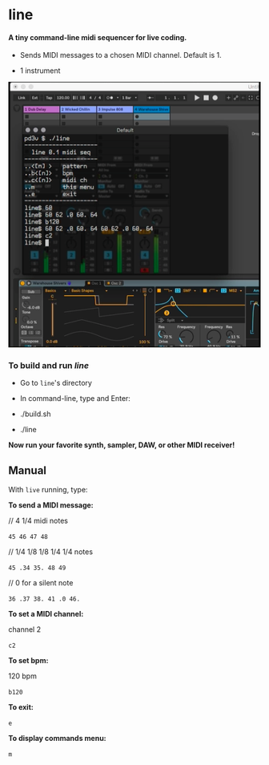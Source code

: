 # line
#### A tiny command-line midi sequencer for live coding.

+ Sends MIDI messages to a chosen MIDI channel. Default is 1.

+ 1 instrument

![line_screenshot](https://github.com/pd3v/line/blob/develop/line0.1.png)

### To build and run *line*

+ Go to `line`'s directory

+ In command-line, type and Enter:

+ ./build.sh

+ ./line

**Now run your favorite synth, sampler, DAW, or other MIDI receiver!**

## Manual

With `live` running, type:


**To send a MIDI message:**

// 4 1/4 midi notes

`45 46 47 48`

// 1/4 1/8 1/8 1/4 1/4 notes

`45 .34 35. 48 49` 

// 0 for a silent note

`36 .37 38. 41 .0 46.` 

**To set a MIDI channel:**  

channel 2

`c2`

**To set bpm:**  

120 bpm

`b120`

**To exit:**

`e`  

**To display commands menu:**

`m`
 
